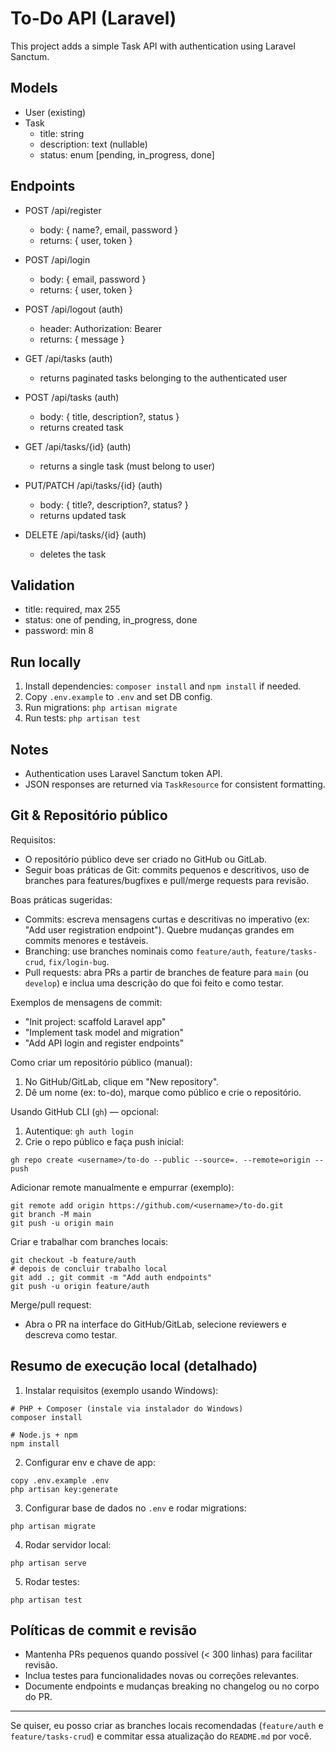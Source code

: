 # To-Do API (Laravel)

This project adds a simple Task API with authentication using Laravel Sanctum.

## Models
- User (existing)
- Task
  - title: string
  - description: text (nullable)
  - status: enum [pending, in_progress, done]

## Endpoints
- POST /api/register
  - body: { name?, email, password }
  - returns: { user, token }

- POST /api/login
  - body: { email, password }
  - returns: { user, token }

- POST /api/logout (auth)
  - header: Authorization: Bearer <token>
  - returns: { message }

- GET /api/tasks (auth)
  - returns paginated tasks belonging to the authenticated user

- POST /api/tasks (auth)
  - body: { title, description?, status }
  - returns created task

- GET /api/tasks/{id} (auth)
  - returns a single task (must belong to user)

- PUT/PATCH /api/tasks/{id} (auth)
  - body: { title?, description?, status? }
  - returns updated task

- DELETE /api/tasks/{id} (auth)
  - deletes the task

## Validation
- title: required, max 255
- status: one of pending, in_progress, done
- password: min 8

## Run locally
1. Install dependencies: `composer install` and `npm install` if needed.
2. Copy `.env.example` to `.env` and set DB config.
3. Run migrations: `php artisan migrate`
4. Run tests: `php artisan test`

## Notes
- Authentication uses Laravel Sanctum token API.
- JSON responses are returned via `TaskResource` for consistent formatting.

## Git & Repositório público

Requisitos:

- O repositório público deve ser criado no GitHub ou GitLab.
- Seguir boas práticas de Git: commits pequenos e descritivos, uso de branches para features/bugfixes e pull/merge requests para revisão.

Boas práticas sugeridas:

- Commits: escreva mensagens curtas e descritivas no imperativo (ex: "Add user registration endpoint"). Quebre mudanças grandes em commits menores e testáveis.
- Branching: use branches nominais como `feature/auth`, `feature/tasks-crud`, `fix/login-bug`.
- Pull requests: abra PRs a partir de branches de feature para `main` (ou `develop`) e inclua uma descrição do que foi feito e como testar.

Exemplos de mensagens de commit:

- "Init project: scaffold Laravel app"
- "Implement task model and migration"
- "Add API login and register endpoints"

Como criar um repositório público (manual):

1. No GitHub/GitLab, clique em "New repository".
2. Dê um nome (ex: to-do), marque como público e crie o repositório.

Usando GitHub CLI (`gh`) — opcional:

1. Autentique: `gh auth login`
2. Crie o repo público e faça push inicial:

```
gh repo create <username>/to-do --public --source=. --remote=origin --push
```

Adicionar remote manualmente e empurrar (exemplo):

```
git remote add origin https://github.com/<username>/to-do.git
git branch -M main
git push -u origin main
```

Criar e trabalhar com branches locais:

```
git checkout -b feature/auth
# depois de concluir trabalho local
git add .; git commit -m "Add auth endpoints"
git push -u origin feature/auth
```

Merge/pull request:

- Abra o PR na interface do GitHub/GitLab, selecione reviewers e descreva como testar.

## Resumo de execução local (detalhado)

1. Instalar requisitos (exemplo usando Windows):

```
# PHP + Composer (instale via instalador do Windows)
composer install

# Node.js + npm
npm install
```

2. Configurar env e chave de app:

```
copy .env.example .env
php artisan key:generate
```

3. Configurar base de dados no `.env` e rodar migrations:

```
php artisan migrate
```

4. Rodar servidor local:

```
php artisan serve
```

5. Rodar testes:

```
php artisan test
```

## Políticas de commit e revisão

- Mantenha PRs pequenos quando possível (< 300 linhas) para facilitar revisão.
- Inclua testes para funcionalidades novas ou correções relevantes.
- Documente endpoints e mudanças breaking no changelog ou no corpo do PR.

---

Se quiser, eu posso criar as branches locais recomendadas (`feature/auth` e `feature/tasks-crud`) e commitar essa atualização do `README.md` por você.
